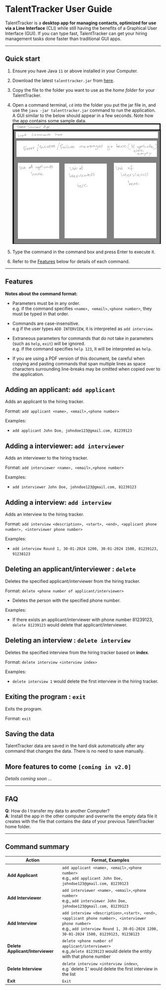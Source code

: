 
# TalentTracker User Guide

TalentTracker is a **desktop app for managing contacts, optimized for use via a Line Interface** (CLI)
while still having the benefits of a Graphical User Interface (GUI).
If you can type fast, TalentTracker can get your hiring management tasks done faster than traditional GUI apps.

<!-- * Table of Contents -->
<page-nav-print />

--------------------------------------------------------------------------------------------------------------------

## Quick start

1. Ensure you have Java `11` or above installed in your Computer.

1. Download the latest `talenttracker.jar` from [here](https://github.com/se-edu/addressbook-level3/releases).

1. Copy the file to the folder you want to use as the _home folder_ for your TalentTracker.

1. Open a command terminal, `cd` into the folder you put the jar file in, and use the `java -jar talenttracker.jar`
   command to run the application.<br>
   A GUI similar to the below should appear in a few seconds. Note how the app contains some sample data.<br>
   ![Ui](images/Ui.png)

1. Type the command in the command box and press Enter to execute it.
2. Refer to the [Features](#features) below for details of each command.

 

--------------------------------------------------------------------------------------------------------------------

## Features



**Notes about the command format:**<br>


* Parameters must be in any order.<br>
  e.g. if the command specifies `<name>, <email>,<phone number>`, they must be typed in that order.

* Commands are case-insensitive.<br>
 e.g if the user types `ADD INTERVIEW`, it is interpreted as `add interview`.

* Extraneous parameters for commands that do not take in parameters (such as `help`, `exit`) will be
  ignored.<br>
  e.g. if the command specifies `help 123`, it will be interpreted as `help`.

* If you are using a PDF version of this document, be careful when copying and pasting commands that span multiple lines
  as space characters surrounding line-breaks may be omitted when copied over to the application.
  </box>


## Adding an applicant: `add applicant`

Adds an applicant to the hiring tracker.

Format: `add applicant <name>, <email>,<phone number>`


Examples:

* `add applicant John Doe, johndoe123@gmail.com, 81239123`

## Adding a interviewer: `add interviewer`

Adds an interviewer to the hiring tracker.

Format: `add interviewer <name>, <email>,<phone number>`



Examples:

* `add interviewer John Doe, johndoe123@gmail.com, 81239123`

## Adding a interview: `add interview`

Adds an interview to the hiring tracker.

Format: `add interview <description>, <start>, <end>, <applicant phone number>, <interviewer phone number>`

Examples:

* `add interview Round 1, 30-01-2024 1200, 30-01-2024 1500, 81239123, 91238123`

## Deleting an applicant/interviewer : `delete`

Deletes the specified applicant/interviewer from the hiring tracker.

Format: `delete <phone number of applicant/interviewer>`

* Deletes the person with the specified phone number.

Examples:

* If there exists an applicant/interviewer with phone number 81239123, `delete 81239123` would delete that
  applicant/interviewer.

## Deleting an interview : `delete interview`

Deletes the specified interview from the hiring tracker based on **index**.

Format: `delete interview <interview index>`

Examples:

* `delete interview 1` would delete the first interview in the hiring tracker.

## Exiting the program : `exit`

Exits the program.

Format: `exit`

## Saving the data

TalentTracker data are saved in the hard disk automatically after any command that changes the data.
There is no need to save manually.

## More features to come `[coming in v2.0]`

_Details coming soon ..._

--------------------------------------------------------------------------------------------------------------------

## FAQ

**Q**: How do I transfer my data to another Computer?<br>
**A**: Install the app in the other computer and overwrite the empty data file it creates with the file that contains
the data of your previous TalentTracker home folder.



--------------------------------------------------------------------------------------------------------------------

## Command summary

 Action     | Format, Examples                                                                                                                                                      
------------|-----------------------------------------------------------------------------------------------------------------------------------------------------------------------
 **Add Applicant**    | `add applicant <name>, <email>,<phone number>` <br> e.g., `add applicant John Doe, johndoe123@gmail.com, 81239123` 
 **Add Interviewer**  | `add interviewer <name>, <email>,<phone number>` <br> e.g., `add interviewer John Doe, johndoe123@gmail.com, 81239123`                                                                                                                                                                
 **Add Interview** | `add interview <description>,<start>, <end>, <applicant phone number>, <interviewer phone number>`<br> e.g., `add interview Round 1, 30-01-2024 1200, 30-01-2024 1500, 81239123, 91238123`                                                                                                                                  
 **Delete Applicant/Interviewer**   | `delete <phone number of applicant/interviewer>` <br> e.g.,`delete 81239123` would delete the entity with that phone number                                            
 **Delete Interview**   | `delete interview <interview index>`, <br> e.g `delete 1' would delete the first interview in the list                                                                                                            
 **Exit**   | `Exit`                                                                                                                                                                
                                                                                                                                                              
